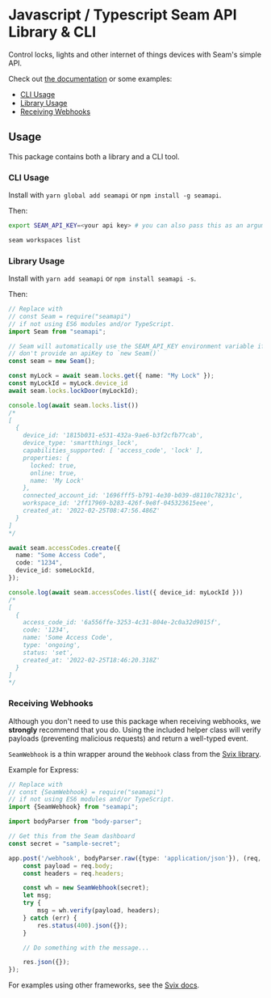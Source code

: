 # Javascript / Typescript Seam API Library & CLI

Control locks, lights and other internet of things devices with Seam's simple
API.

Check out [the documentation](./docs/modules.md) or some examples:
- [CLI Usage](#cli-usage)
- [Library Usage](#library-usage)
- [Receiving Webhooks](#receiving-webhooks)

## Usage

This package contains both a library and a CLI tool.

### CLI Usage

Install with `yarn global add seamapi` or `npm install -g seamapi`.

Then:
```bash
export SEAM_API_KEY=<your api key> # you can also pass this as an argument to the CLI

seam workspaces list
```

### Library Usage

Install with `yarn add seamapi` or `npm install seamapi -s`.

Then:
```ts
// Replace with
// const Seam = require("seamapi")
// if not using ES6 modules and/or TypeScript.
import Seam from "seamapi";

// Seam will automatically use the SEAM_API_KEY environment variable if you
// don't provide an apiKey to `new Seam()`
const seam = new Seam();

const myLock = await seam.locks.get({ name: "My Lock" });
const myLockId = myLock.device_id
await seam.locks.lockDoor(myLockId);

console.log(await seam.locks.list())
/*
[
  {
    device_id: '1815b031-e531-432a-9ae6-b3f2cfb77cab',
    device_type: 'smartthings_lock',
    capabilities_supported: [ 'access_code', 'lock' ],
    properties: {
      locked: true,
      online: true,
      name: 'My Lock'
    },
    connected_account_id: '1696fff5-b791-4e30-b039-d8110c78231c',
    workspace_id: '2ff17969-b283-426f-9e8f-045323615eee',
    created_at: '2022-02-25T08:47:56.486Z'
  }
]
*/

await seam.accessCodes.create({
  name: "Some Access Code",
  code: "1234",
  device_id: someLockId,
});

console.log(await seam.accessCodes.list({ device_id: myLockId }))
/*
[
  {
    access_code_id: '6a556ffe-3253-4c31-804e-2c0a32d9015f',
    code: '1234',
    name: 'Some Access Code',
    type: 'ongoing',
    status: 'set',
    created_at: '2022-02-25T18:46:20.318Z'
  }
]
*/
```

### Receiving Webhooks

Although you don't need to use this package when receiving webhooks, we **strongly** recommend that you do. Using the included helper class will verify payloads (preventing malicious requests) and return a well-typed event.

`SeamWebhook` is a thin wrapper around the `Webhook` class from the [Svix library](https://docs.svix.com/receiving/verifying-payloads/how).

Example for Express:

```ts
// Replace with
// const {SeamWebhook} = require("seamapi")
// if not using ES6 modules and/or TypeScript.
import {SeamWebhook} from "seamapi";

import bodyParser from "body-parser";

// Get this from the Seam dashboard
const secret = "sample-secret";

app.post('/webhook', bodyParser.raw({type: 'application/json'}), (req, res) => {
    const payload = req.body;
    const headers = req.headers;

    const wh = new SeamWebhook(secret);
    let msg;
    try {
        msg = wh.verify(payload, headers);
    } catch (err) {
        res.status(400).json({});
    }

    // Do something with the message...

    res.json({});
});
```

For examples using other frameworks, see the [Svix docs](https://docs.svix.com/receiving/verifying-payloads/how#framework-specific-examples).
